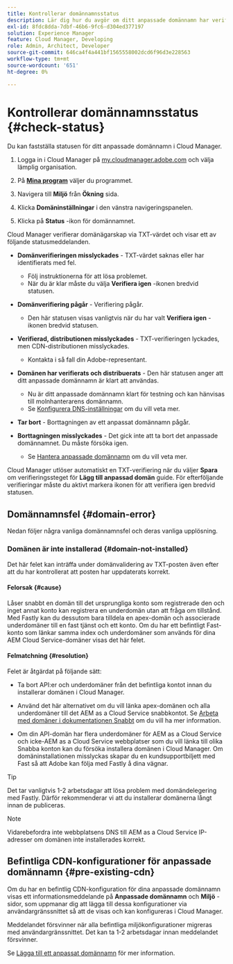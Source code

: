 ```yaml
---
title: Kontrollerar domännamnsstatus
description: Lär dig hur du avgör om ditt anpassade domännamn har verifierats av Cloud Manager.
exl-id: 8fdc8dda-7dbf-46b6-9fc6-d304ed377197
solution: Experience Manager
feature: Cloud Manager, Developing
role: Admin, Architect, Developer
source-git-commit: 646ca4f4a441bf1565558002dcd6f96d3e228563
workflow-type: tm+mt
source-wordcount: '651'
ht-degree: 0%

---
```



# Kontrollerar domännamnsstatus {#check-status}

Du kan fastställa statusen för ditt anpassade domännamn i Cloud Manager.

1. Logga in i Cloud Manager på [my.cloudmanager.adobe.com](https://my.cloudmanager.adobe.com/) och välja lämplig organisation.

1. På **[Mina program](/help/implementing/cloud-manager/navigation.md#my-programs)** väljer du programmet.

1. Navigera till **Miljö** från **Ökning** sida.

1. Klicka **Domäninställningar** i den vänstra navigeringspanelen.

1. Klicka på **Status** -ikon för domännamnet.

Cloud Manager verifierar domänägarskap via TXT-värdet och visar ett av följande statusmeddelanden.

* **Domänverifieringen misslyckades** - TXT-värdet saknas eller har identifierats med fel.

   * Följ instruktionerna för att lösa problemet.
   * När du är klar måste du välja **Verifiera igen** -ikonen bredvid statusen.

* **Domänverifiering pågår** - Verifiering pågår.

   * Den här statusen visas vanligtvis när du har valt **Verifiera igen** -ikonen bredvid statusen.

* **Verifierad, distributionen misslyckades** - TXT-verifieringen lyckades, men CDN-distributionen misslyckades.

   * Kontakta i så fall din Adobe-representant.

* **Domänen har verifierats och distribuerats** - Den här statusen anger att ditt anpassade domännamn är klart att användas.

   * Nu är ditt anpassade domännamn klart för testning och kan hänvisas till molnhanterarens domännamn.
   * Se [Konfigurera DNS-inställningar](/help/implementing/cloud-manager/custom-domain-names/configure-dns-settings.md) om du vill veta mer.

* **Tar bort** - Borttagningen av ett anpassat domännamn pågår.

* **Borttagningen misslyckades** - Det gick inte att ta bort det anpassade domännamnet. Du måste försöka igen.

   * Se [Hantera anpassade domännamn](/help/implementing/cloud-manager/custom-domain-names/managing-custom-domain-names.md) om du vill veta mer.

Cloud Manager utlöser automatiskt en TXT-verifiering när du väljer **Spara** om verifieringssteget för **Lägg till anpassad domän** guide. För efterföljande verifieringar måste du aktivt markera ikonen för att verifiera igen bredvid statusen.

## Domännamnsfel {#domain-error}

Nedan följer några vanliga domännamnsfel och deras vanliga upplösning.

### Domänen är inte installerad {#domain-not-installed}

Det här felet kan inträffa under domänvalidering av TXT-posten även efter att du har kontrollerat att posten har uppdaterats korrekt.

#### Felorsak {#cause}

Låser snabbt en domän till det ursprungliga konto som registrerade den och inget annat konto kan registrera en underdomän utan att fråga om tillstånd. Med Fastly kan du dessutom bara tilldela en apex-domän och associerade underdomäner till en fast tjänst och ett konto. Om du har ett befintligt Fast-konto som länkar samma index och underdomäner som används för dina AEM Cloud Service-domäner visas det här felet.

#### Felmatchning {#resolution}

Felet är åtgärdat på följande sätt:

* Ta bort API:er och underdomäner från det befintliga kontot innan du installerar domänen i Cloud Manager.

* Använd det här alternativet om du vill länka apex-domänen och alla underdomäner till det AEM as a Cloud Service snabbkontot. Se [Arbeta med domäner i dokumentationen Snabbt](https://docs.fastly.com/en/guides/working-with-domains) om du vill ha mer information.

* Om din API-domän har flera underdomäner för AEM as a Cloud Service och icke-AEM as a Cloud Service webbplatser som du vill länka till olika Snabba konton kan du försöka installera domänen i Cloud Manager. Om domäninstallationen misslyckas skapar du en kundsupportbiljett med Fast så att Adobe kan följa med Fastly å dina vägnar.

>[!TIP]
>
>Det tar vanligtvis 1-2 arbetsdagar att lösa problem med domändelegering med Fastly. Därför rekommenderar vi att du installerar domänerna långt innan de publiceras.

>[!NOTE]
>
>Vidarebefordra inte webbplatsens DNS till AEM as a Cloud Service IP-adresser om domänen inte installerades korrekt.

## Befintliga CDN-konfigurationer för anpassade domännamn {#pre-existing-cdn}

Om du har en befintlig CDN-konfiguration för dina anpassade domännamn visas ett informationsmeddelande på **Anpassade domännamn** och **Miljö** -sidor, som uppmanar dig att lägga till dessa konfigurationer via användargränssnittet så att de visas och kan konfigureras i Cloud Manager.

Meddelandet försvinner när alla befintliga miljökonfigurationer migreras med användargränssnittet. Det kan ta 1-2 arbetsdagar innan meddelandet försvinner.

Se [Lägga till ett anpassat domännamn](/help/implementing/cloud-manager/custom-domain-names/add-custom-domain-name.md) för mer information.
